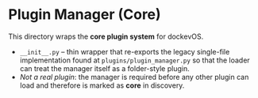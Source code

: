 # Plugin Manager (Core)

This directory wraps the **core plugin system** for dockevOS.

* `__init__.py` – thin wrapper that re-exports the legacy single-file implementation found at `plugins/plugin_manager.py` so that the loader can treat the manager itself as a folder-style plugin.
* _Not a real plugin_: the manager is required before any other plugin can load and therefore is marked as **core** in discovery.
